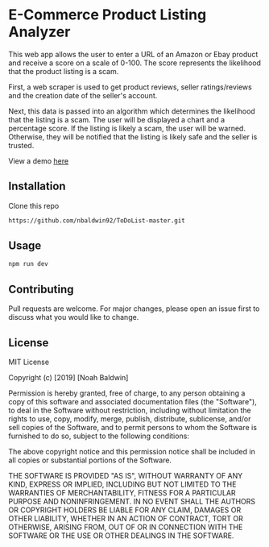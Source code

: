 # E-Commerce Product Listing Analyzer

This web app allows the user to enter a URL of an Amazon or Ebay product and receive a score on a scale of 0-100. The score represents the likelihood that the product listing is a scam. 

First, a web scraper is used to get product reviews, seller ratings/reviews and the creation date of the seller's account.

Next, this data is passed into an algorithm which determines the likelihood that the listing is a scam. The user will be displayed a chart and a percentage score. If the listing is likely a scam, the user will be warned. Otherwise, they will be notified that the listing is likely safe and the seller is trusted.

View a demo [here](www.google.com)

## Installation

Clone this repo

```bash
https://github.com/nbaldwin92/ToDoList-master.git
```

## Usage

```javascript
npm run dev
```

## Contributing
Pull requests are welcome. For major changes, please open an issue first to discuss what you would like to change.

## License
MIT License

Copyright (c) [2019] [Noah Baldwin]

Permission is hereby granted, free of charge, to any person obtaining a copy
of this software and associated documentation files (the "Software"), to deal
in the Software without restriction, including without limitation the rights
to use, copy, modify, merge, publish, distribute, sublicense, and/or sell
copies of the Software, and to permit persons to whom the Software is
furnished to do so, subject to the following conditions:

The above copyright notice and this permission notice shall be included in all
copies or substantial portions of the Software.

THE SOFTWARE IS PROVIDED "AS IS", WITHOUT WARRANTY OF ANY KIND, EXPRESS OR
IMPLIED, INCLUDING BUT NOT LIMITED TO THE WARRANTIES OF MERCHANTABILITY,
FITNESS FOR A PARTICULAR PURPOSE AND NONINFRINGEMENT. IN NO EVENT SHALL THE
AUTHORS OR COPYRIGHT HOLDERS BE LIABLE FOR ANY CLAIM, DAMAGES OR OTHER
LIABILITY, WHETHER IN AN ACTION OF CONTRACT, TORT OR OTHERWISE, ARISING FROM,
OUT OF OR IN CONNECTION WITH THE SOFTWARE OR THE USE OR OTHER DEALINGS IN THE
SOFTWARE.
